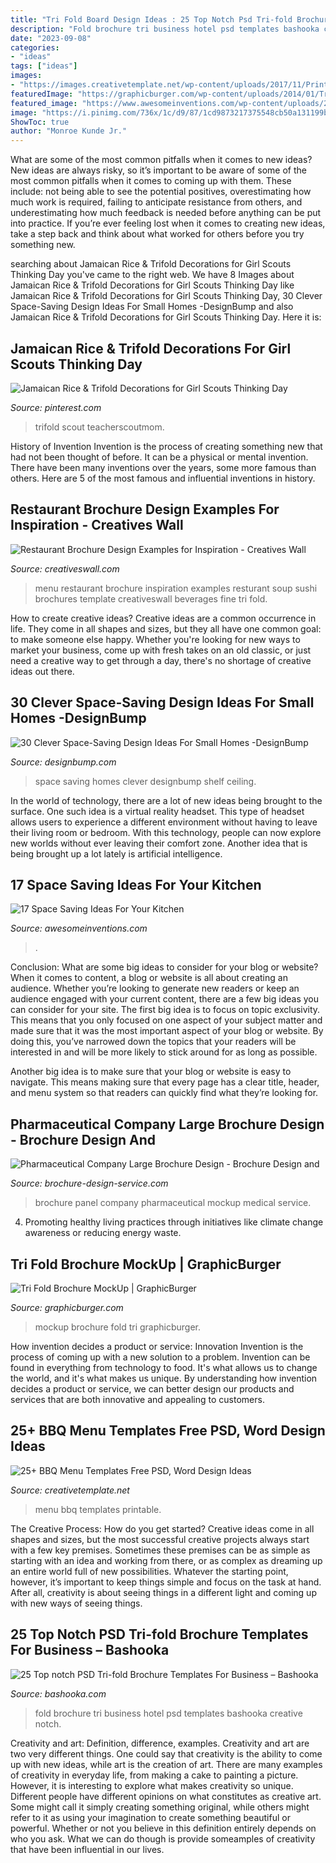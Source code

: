 ```yaml
---
title: "Tri Fold Board Design Ideas : 25 Top Notch Psd Tri-fold Brochure Templates For Business – Bashooka"
description: "Fold brochure tri business hotel psd templates bashooka creative notch"
date: "2023-09-08"
categories:
- "ideas"
tags: ["ideas"]
images:
- "https://images.creativetemplate.net/wp-content/uploads/2017/11/Printable-BBQ-Menu-Design.png"
featuredImage: "https://graphicburger.com/wp-content/uploads/2014/01/Tri-Fold-Brochure-MockUp-full.jpg"
featured_image: "https://www.awesomeinventions.com/wp-content/uploads/2014/11/use-wall-space.jpg"
image: "https://i.pinimg.com/736x/1c/d9/87/1cd9873217375548cb50a131199bca37.jpg"
ShowToc: true
author: "Monroe Kunde Jr."
---
```



What are some of the most common pitfalls when it comes to new ideas?
New ideas are always risky, so it’s important to be aware of some of the most common pitfalls when it comes to coming up with them. These include: not being able to see the potential positives, overestimating how much work is required, failing to anticipate resistance from others, and underestimating how much feedback is needed before anything can be put into practice. If you’re ever feeling lost when it comes to creating new ideas, take a step back and think about what worked for others before you try something new.

	

		
searching about Jamaican Rice &amp; Trifold Decorations for Girl Scouts Thinking Day you've came to the right web. We have 8 Images about Jamaican Rice &amp; Trifold Decorations for Girl Scouts Thinking Day like Jamaican Rice &amp; Trifold Decorations for Girl Scouts Thinking Day, 30 Clever Space-Saving Design Ideas For Small Homes -DesignBump and also Jamaican Rice &amp; Trifold Decorations for Girl Scouts Thinking Day. Here it is:
		
    
## Jamaican Rice &amp; Trifold Decorations For Girl Scouts Thinking Day

<img loading=lazy src="https://i.pinimg.com/736x/1c/d9/87/1cd9873217375548cb50a131199bca37.jpg" onerror="this.onerror=null;this.src='https://tse3.mm.bing.net/th?id=OIP.11zg71ngYr4d86oOLngTHQHaJ3&amp;pid=15.1';" alt="Jamaican Rice &amp; Trifold Decorations for Girl Scouts Thinking Day">

_Source: pinterest.com_

>trifold scout teacherscoutmom. 

	

History of Invention
Invention is the process of creating something new that had not been thought of before. It can be a physical or mental invention. There have been many inventions over the years, some more famous than others. Here are 5 of the most famous and influential inventions in history.

    
## Restaurant Brochure Design Examples For Inspiration - Creatives Wall

<img loading=lazy src="http://www.creativeswall.com/wp-content/uploads/2014/05/Resturant-Brochures-08.jpg" onerror="this.onerror=null;this.src='https://tse4.mm.bing.net/th?id=OIP.kilj0cihtxy249adGRlEZgHaKj&amp;pid=15.1';" alt="Restaurant Brochure Design Examples for Inspiration - Creatives Wall">

_Source: creativeswall.com_

>menu restaurant brochure inspiration examples resturant soup sushi brochures template creativeswall beverages fine tri fold. 

	

How to create creative ideas?
Creative ideas are a common occurrence in life. They come in all shapes and sizes, but they all have one common goal: to make someone else happy. Whether you're looking for new ways to market your business, come up with fresh takes on an old classic, or just need a creative way to get through a day, there's no shortage of creative ideas out there.

    
## 30 Clever Space-Saving Design Ideas For Small Homes -DesignBump

<img loading=lazy src="https://cdn.designbump.com/wp-content/uploads/2014/09/space-saving-design-ideas-012.jpg" onerror="this.onerror=null;this.src='https://tse1.mm.bing.net/th?id=OIP.HWXpwpngd1phFnr-50t0_AHaJ4&amp;pid=15.1';" alt="30 Clever Space-Saving Design Ideas For Small Homes -DesignBump">

_Source: designbump.com_

>space saving homes clever designbump shelf ceiling. 

	

In the world of technology, there are a lot of new ideas being brought to the surface. One such idea is a virtual reality headset. This type of headset allows users to experience a different environment without having to leave their living room or bedroom. With this technology, people can now explore new worlds without ever leaving their comfort zone. Another idea that is being brought up a lot lately is artificial intelligence.

    
## 17 Space Saving Ideas For Your Kitchen

<img loading=lazy src="https://www.awesomeinventions.com/wp-content/uploads/2014/11/use-wall-space.jpg" onerror="this.onerror=null;this.src='https://tse3.mm.bing.net/th?id=OIP.LkbGvtV4uMMeQ2xcwfAz9AHaKX&amp;pid=15.1';" alt="17 Space Saving Ideas For Your Kitchen">

_Source: awesomeinventions.com_

>. 

	

Conclusion: What are some big ideas to consider for your blog or website?
When it comes to content, a blog or website is all about creating an audience. Whether you’re looking to generate new readers or keep an audience engaged with your current content, there are a few big ideas you can consider for your site. 
The first big idea is to focus on topic exclusivity. This means that you only focused on one aspect of your subject matter and made sure that it was the most important aspect of your blog or website. By doing this, you’ve narrowed down the topics that your readers will be interested in and will be more likely to stick around for as long as possible. 

Another big idea is to make sure that your blog or website is easy to navigate. This means making sure that every page has a clear title, header, and menu system so that readers can quickly find what they’re looking for.

    
## Pharmaceutical Company Large Brochure Design - Brochure Design And

<img loading=lazy src="https://www.brochure-design-service.com/wp-content/uploads/2014/10/Unipharma-Mockup.jpg" onerror="this.onerror=null;this.src='https://tse2.mm.bing.net/th?id=OIP.8U1ToUt7YOIVELmd94KqBwHaE8&amp;pid=15.1';" alt="Pharmaceutical Company Large Brochure Design - Brochure Design and">

_Source: brochure-design-service.com_

>brochure panel company pharmaceutical mockup medical service. 

	

4. Promoting healthy living practices through initiatives like climate change awareness or reducing energy waste. 

    
## Tri Fold Brochure MockUp | GraphicBurger

<img loading=lazy src="https://graphicburger.com/wp-content/uploads/2014/01/Tri-Fold-Brochure-MockUp-full.jpg" onerror="this.onerror=null;this.src='https://tse1.mm.bing.net/th?id=OIP._UZ6ficARVKsKHk6YKQtBwHaFj&amp;pid=15.1';" alt="Tri Fold Brochure MockUp | GraphicBurger">

_Source: graphicburger.com_

>mockup brochure fold tri graphicburger. 

	

How invention decides a product or service: Innovation
Invention is the process of coming up with a new solution to a problem. Invention can be found in everything from technology to food. It's what allows us to change the world, and it's what makes us unique. By understanding how invention decides a product or service, we can better design our products and services that are both innovative and appealing to customers.

    
## 25+ BBQ Menu Templates Free PSD, Word Design Ideas

<img loading=lazy src="https://images.creativetemplate.net/wp-content/uploads/2017/11/Printable-BBQ-Menu-Design.png" onerror="this.onerror=null;this.src='https://tse1.mm.bing.net/th?id=OIP.m0b_Pp-ana-PlbNiP8hySQHaJ5&amp;pid=15.1';" alt="25+ BBQ Menu Templates Free PSD, Word Design Ideas">

_Source: creativetemplate.net_

>menu bbq templates printable. 

	

The Creative Process: How do you get started?
Creative ideas come in all shapes and sizes, but the most successful creative projects always start with a few key premises. Sometimes these premises can be as simple as starting with an idea and working from there, or as complex as dreaming up an entire world full of new possibilities. Whatever the starting point, however, it’s important to keep things simple and focus on the task at hand. After all, creativity is about seeing things in a different light and coming up with new ways of seeing things.

    
## 25 Top Notch PSD Tri-fold Brochure Templates For Business – Bashooka

<img loading=lazy src="https://bashooka.com/wp-content/uploads/2015/07/tri-fold-brochure-business-14.jpg" onerror="this.onerror=null;this.src='https://tse3.mm.bing.net/th?id=OIP.cItKZROjHMUlA75ZVvVC0QHaMA&amp;pid=15.1';" alt="25 Top notch PSD Tri-fold Brochure Templates For Business – Bashooka">

_Source: bashooka.com_

>fold brochure tri business hotel psd templates bashooka creative notch. 

	

Creativity and art: Definition, difference, examples.
Creativity and art are two very different things. One could say that creativity is the ability to come up with new ideas, while art is the creation of art. There are many examples of creativity in everyday life, from making a cake to painting a picture. However, it is interesting to explore what makes creativity so unique.
Different people have different opinions on what constitutes as creative art. Some might call it simply creating something original, while others might refer to it as using your imagination to create something beautiful or powerful. Whether or not you believe in this definition entirely depends on who you ask. What we can do though is provide someamples of creativity that have been influential in our lives.

